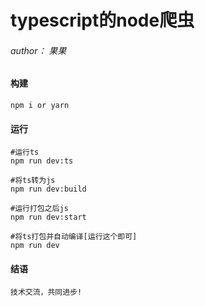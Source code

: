 # typescript的node爬虫

###### author： 果果

#### 构建

```
npm i or yarn
```

#### 运行

```
#运行ts
npm run dev:ts

#将ts转为js
npm run dev:build

#运行打包之后js
npm run dev:start

#将ts打包并自动编译[运行这个即可]
npm run dev
```

#### 结语

```
技术交流，共同进步!
```

